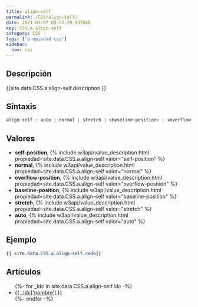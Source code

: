 ```yaml
---
title: align-self
permalink: /CSS/align-self/
date: 2021-03-07 02:57:20.937846
key: CSS.a.align-self
category: CSS
tags: ['propiedad css']
sidebar: 
  nav: css
---
```


## Descripción
{{site.data.CSS.a.align-self.description }}

## Sintaxis
~~~css
align-self : auto | normal | stretch | <baseline-position> | <overflow-position>? <self-position>
~~~

## Valores
* **self-position**,  {% include w3api/value_description.html propiedad=site.data.CSS.a.align-self valor="self-position" %}
* **normal**,  {% include w3api/value_description.html propiedad=site.data.CSS.a.align-self valor="normal" %}
* **overflow-position**,  {% include w3api/value_description.html propiedad=site.data.CSS.a.align-self valor="overflow-position" %}
* **baseline-position**,  {% include w3api/value_description.html propiedad=site.data.CSS.a.align-self valor="baseline-position" %}
* **stretch**,  {% include w3api/value_description.html propiedad=site.data.CSS.a.align-self valor="stretch" %}
* **auto**,  {% include w3api/value_description.html propiedad=site.data.CSS.a.align-self valor="auto" %}

## Ejemplo
~~~css
{{ site.data.CSS.a.align-self.code}}
~~~

## Artículos
<ul>
{%- for _ldc in site.data.CSS.a.align-self.ldc -%}
   <li>
       <a href="{{_ldc['url'] }}">{{ _ldc['nombre'] }}</a>
   </li>
{%- endfor -%}
</ul>
